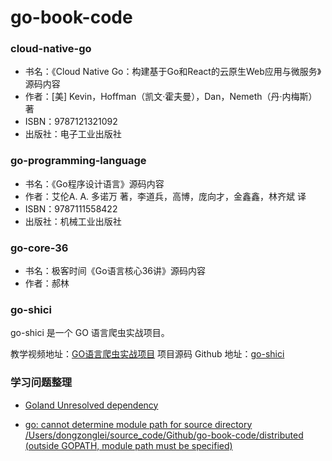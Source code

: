 # go-book-code

### cloud-native-go
- 书名：《Cloud Native Go：构建基于Go和React的云原生Web应用与微服务》源码内容
- 作者：[美] Kevin，Hoffman（凯文·霍夫曼），Dan，Nemeth（丹·内梅斯） 著
- ISBN：9787121321092
- 出版社：电子工业出版社

### go-programming-language
- 书名：《Go程序设计语言》源码内容
- 作者：艾伦A. A. 多诺万 著，李道兵，高博，庞向才，金鑫鑫，林齐斌 译
- ISBN：9787111558422
- 出版社：机械工业出版社

### go-core-36
- 书名：极客时间《Go语言核心36讲》源码内容
- 作者：郝林

### go-shici

go-shici 是一个 GO 语言爬虫实战项目。

教学视频地址：[GO语言爬虫实战项目](https://www.bilibili.com/video/BV1KJ411c7eD?spm_id_from=333.999.0.0)
项目源码 Github 地址：[go-shici](https://github.com/markusleevip/go-shici)

### 学习问题整理

- [Goland Unresolved dependency](https://www.xiejiahe.com/blog/detail/5f6b4291cf96c57784c088b7)

- [go: cannot determine module path for source directory /Users/dongzonglei/source_code/Github/go-book-code/distributed (outside GOPATH, module path must be specified)
  ](https://blog.csdn.net/ciel_yu/article/details/107847578)